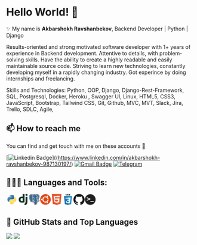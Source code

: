 # Hello World! 👋

✨ My name is **Akbarshokh Ravshanbekov**, Backend Developer | Python | Django  

Results-oriented and strong motivated software developer with 1+ years of experience in Backend development. Attentive to details, with problem-solving skills. Have the ability to create a highly readable and easily maintainable source code. Striving to learn new technologies, constantly developing myself in a rapidly changing industry. Got experince by doing internships and freelancing.

Skills and Technologies: 
Python, OOP, Django, Django-Rest-Framework, SQL, Postgresql, Docker, Heroku , Swagger UI, Linux, HTML5, CSS3, JavaScript, Bootstrap, Tailwind CSS, Git, Github, MVC, MVT, Slack, Jira, Trello, SDLC, Agile, 
<br />


## 📫 How to reach me

You can find and get touch with me on these accounts 👀

[![Linkedin Badge](https://img.shields.io/badge/-LinkedIn-blue?style=flat-square&logo=Linkedin&logoColor=white&link=https://www.linkedin.com/in/yako-ism/)]((https://www.linkedin.com/in/akbarshokh-ravshanbekov-987130197/) 
[![Gmail Badge](https://img.shields.io/badge/-Gmail-c14438?style=flat-square&logo=Gmail&logoColor=white&link=mailto:akbarshokh2001@gmail.com)](mailto:akbarshokh2001@gmail.com) 
[![Telegram](https://img.shields.io/badge/-Telegram-2CA5E0?style=flat-square&logo=telegram&logoColor=white)](https://t.me/whereisakbar)
<br />


## 👨🏻‍💻 Languages and Tools:
<img align="left" alt="Python" width="30px" src="https://raw.githubusercontent.com/devicons/devicon/master/icons/python/python-original.svg" />
<img align="left" alt="Django" width="30px" src="https://raw.githubusercontent.com/devicons/devicon/master/icons/django/django-plain.svg" />
<img align="left" alt="Docker" width="30px" src="https://raw.githubusercontent.com/devicons/devicon/master/icons/postgresql/postgresql-original.svg" />
<img align="left" alt="Ubuntu" width="30px" src="https://raw.githubusercontent.com/devicons/devicon/master/icons/ubuntu/ubuntu-plain.svg" />
<img align="left" alt="HTML5" width="30px" src="https://github.com/devicons/devicon/blob/master/icons/html5/html5-original.svg" />
<img align="left" alt="CSS3" width="30px" src="https://raw.githubusercontent.com/github/explore/80688e429a7d4ef2fca1e82350fe8e3517d3494d/topics/css/css.png" />
<img align="left" alt="GitHub" width="30px" src="https://raw.githubusercontent.com/github/explore/78df643247d429f6cc873026c0622819ad797942/topics/github/github.png" />
<img align="left" alt="Terminal" width="30px" src="https://raw.githubusercontent.com/github/explore/80688e429a7d4ef2fca1e82350fe8e3517d3494d/topics/terminal/terminal.png" />
<br />
<br />

## 📌 GitHub Stats and Top Languages

<p float="center">
  <img  src="[![Anurag's GitHub stats](https://github-readme-stats.vercel.app/api?username=Akbarshokh)](https://github.com/Akbarshokh/github-readme-stats)" /> <img  src="https://github-readme-stats.vercel.app/api/top-langs/?username=khashimov23&layout=compact&theme=dark" />
</p>
